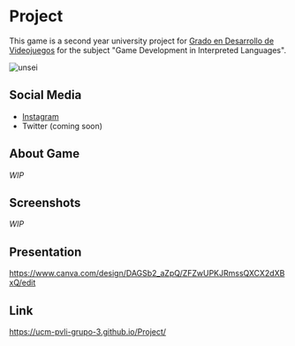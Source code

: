 # Project

This game is a second year university project for  [Grado en Desarrollo de Videojuegos](https://www.ucm.es/data/cont/docs/titulaciones/1913.pdf) for the subject "Game Development in Interpreted Languages".

![unsei](./kakaslide.gif)

## Social Media

- [Instagram](https://www.instagram.com/guardian_enigma/)
- Twitter (coming soon)

## About Game

*WIP*

## Screenshots

*WIP*
## Presentation 

https://www.canva.com/design/DAGSb2_aZpQ/ZFZwUPKJRmssQXCX2dXBxQ/edit

## Link 
https://ucm-pvli-grupo-3.github.io/Project/


